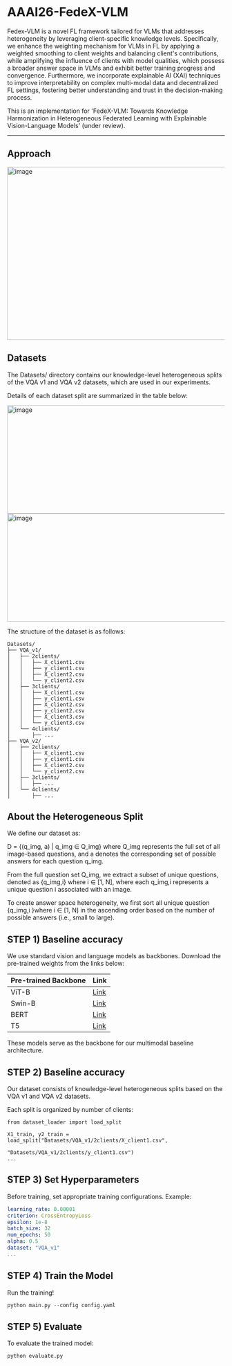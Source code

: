 # AAAI26-FedeX-VLM

Fedex-VLM is a novel FL framework tailored for VLMs that addresses heterogeneity by leveraging client-specific knowledge levels.
Specifically, we enhance the weighting mechanism for VLMs in FL by applying a weighted smoothing to client weights and balancing client's contributions, while amplifying the influence of clients with model qualities, which possess a broader answer space in VLMs and exhibit better training progress and convergence.
Furthermore, we incorporate explainable AI (XAI) techniques to improve interpretability on complex multi-modal data and decentralized FL settings, fostering better understanding and trust in the decision-making process.

This is an implementation for 'FedeX-VLM: Towards Knowledge Harmonization in Heterogeneous Federated Learning with Explainable Vision-Language Models' (under review).

---
## Approach
<img width="850" height="400" alt="image" src="https://github.com/user-attachments/assets/9c7e6f1c-a8b2-43bd-9d34-dc9a95c39182" />


## Datasets
The Datasets/ directory contains our knowledge-level heterogeneous splits of the VQA v1 and VQA v2 datasets, which are used in our experiments.

Details of each dataset split are summarized in the table below:

<img width="600" height="250" alt="image" src="https://github.com/user-attachments/assets/403c2a5b-29ad-4e11-b67e-76fdf864956d" />

<img width="600" height="250" alt="image" src="https://github.com/user-attachments/assets/ae7603cb-23ad-4a7c-bf99-a99c18a6578d" />

The structure of the dataset is as follows:

```
Datasets/
├── VQA_v1/
│   ├── 2clients/
│   │   ├── X_client1.csv
│   │   ├── y_client1.csv
│   │   ├── X_client2.csv
│   │   └── y_client2.csv
│   ├── 3clients/
│   │   ├── X_client1.csv
│   │   ├── y_client1.csv
│   │   ├── X_client2.csv
│   │   ├── y_client2.csv
│   │   ├── X_client3.csv
│   │   └── y_client3.csv
│   └── 4clients/
│       ├── ...
├── VQA_v2/
│   ├── 2clients/
│   │   ├── X_client1.csv
│   │   ├── y_client1.csv
│   │   ├── X_client2.csv
│   │   └── y_client2.csv
│   ├── 3clients/
│   │   ├── ...
│   └── 4clients/
│       ├── ...
```

## About the Heterogeneous Split
We define our dataset as:

D = {(q_img, a) | q_img ∈ Q_img} where Q_img represents the full set of all image-based questions,
and a denotes the corresponding set of possible answers for each question q_img.

From the full question set Q_img, we extract a subset of unique questions, denoted as {q_img,i} where i ∈ [1, N], where each q_img,i represents a unique question i associated with an image.

To create answer space heterogeneity, we first sort all unique question {q_img,i }where i ∈ [1, N] in the ascending order based on the number of possible answers (i.e., small to large).


## STEP 1) Baseline accuracy

We use standard vision and language models as backbones. Download the pre-trained weights from the links below:

| Pre-trained Backbone | Link | 
| --- | --- | 
|  ViT-B | [Link](https://huggingface.co/docs/transformers/model_doc/vit) | 
| Swin-B  | [Link](https://huggingface.co/docs/transformers/model_doc/swin) | 
|  BERT | [Link](https://huggingface.co/docs/transformers/model_doc/bert)  | 
|  T5 | [Link](https://huggingface.co/docs/transformers/model_doc/t5) | 

These models serve as the backbone for our multimodal baseline architecture.

## STEP 2) Baseline accuracy
Our dataset consists of knowledge-level heterogeneous splits based on the VQA v1 and VQA v2 datasets.

Each split is organized by number of clients:

```
from dataset_loader import load_split

X1_train, y2_train = load_split("Datasets/VQA_v1/2clients/X_client1.csv", 
                              "Datasets/VQA_v1/2clients/y_client1.csv")
...
```

## STEP 3) Set Hyperparameters
Before training, set appropriate training configurations. Example:

```yaml
learning_rate: 0.00001
criterion: CrossEntropyLoss
epsilon: 1e-8
batch_size: 32
num_epochs: 50
alpha: 0.5
dataset: "VQA_v1"
...
```

## STEP 4) Train the Model
Run the training!
```python
python main.py --config config.yaml
```

## STEP 5) Evaluate
To evaluate the trained model:

```python
python evaluate.py
```

